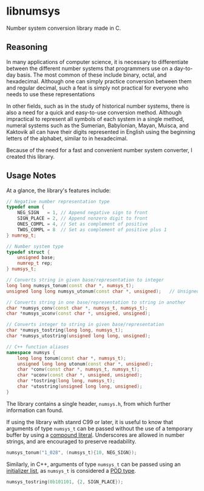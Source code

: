 # libnumsys
Number system conversion library made in C.

## Reasoning
In many applications of computer science, it is necessary to differentiate between the different number systems that programmers use on a day-to-day basis. The most common of these include binary, octal, and hexadecimal. Although one can simply practice conversion between them and regular decimal, such a feat is simply not practical for everyone who needs to use these representations

In other fields, such as in the study of historical number systems, there is also a need for a quick and easy-to-use conversion method. Although impractical to represent all symbols of each system in a single method, numeral systems such as the Sumerian, Babylonian, Mayan, Muisca, and Kaktovik all can have their digits represented in English using the beginning letters of the alphabet, similar to in hexadecimal.

Because of the need for a fast and convenient number system converter, I created this library.

## Usage Notes
At a glance, the library's features include:
```C++
// Negative number representation type
typedef enum {
    NEG_SIGN   = 1, // Append negative sign to front
    SIGN_PLACE = 2, // Append nonzero digit to front
    ONES_COMPL = 4, // Set as complement of positive
    TWOS_COMPL = 8  // Set as complement of positive plus 1
} numrep_t;

// Number system type
typedef struct {
    unsigned base;
    numrep_t rep;
} numsys_t;

// Converts string in given base/representation to integer
long long numsys_tonum(const char *, numsys_t);
unsigned long long numsys_utonum(const char *, unsigned);   // Unsigned ver.

// Converts string in one base/representation to string in another
char *numsys_conv(const char *, numsys_t, numsys_t);
char *numsys_uconv(const char *, unsigned, unsigned);

// Converts integer to string in given base/representation
char *numsys_tostring(long long, numsys_t);
char *numsys_utostring(unsigned long long, unsigned);

// C++ function aliases
namespace numsys {
    long long tonum(const char *, numsys_t);
    unsigned long long utonum(const char *, unsigned);
    char *conv(const char *, numsys_t, numsys_t);
    char *uconv(const char *, unsigned, unsigned);
    char *tostring(long long, numsys_t);
    char *utostring(unsigned long long, unsigned);
}
```
The library contains a single header, `numsys.h`, from which further information can found.

If using the library with stanrd C99 or later, it is useful to know that arguments of type `numsys_t` can be passed without the use of a temporary buffer by using a [compound literal](https://en.cppreference.com/w/c/language/compound_literal). Underscores are allowed in number strings, and are encouraged to preserve readability.
```C
numsys_tonum("1_028", (numsys_t){10, NEG_SIGN});
```
Similarly, in C++, arguments of type `numsys_t` can be passed using an [initializer list](https://en.cppreference.com/w/cpp/utility/initializer_list), as `numsys_t` is considered a [POD type](https://stackoverflow.com/questions/146452/what-are-pod-types-in-c).
```C++
numsys_tostring(0b101101, {2, SIGN_PLACE});
```

